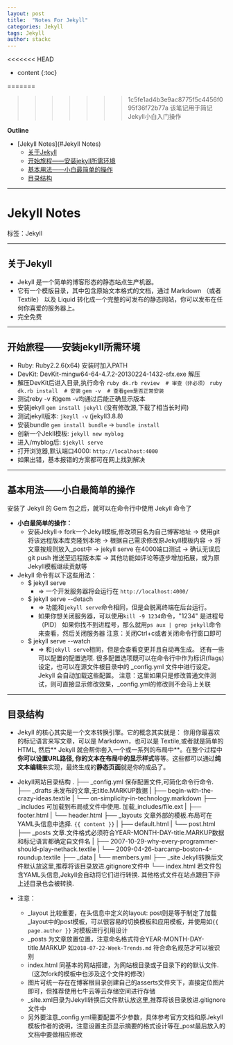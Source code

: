 ```yaml
---
layout: post
title:  "Notes For Jekyll"
categories: Jekyll
tags: Jekyll
author: stackc
---
```


<<<<<<< HEAD
* content
{:toc}

=======
>>>>>>> 1c5fe1ad4b3e9ac8775f5c4456f095f36f72b77a
>该笔记用于简记Jekyll小白入门操作




**Outline**

- [Jekyll Notes](#Jekyll Notes)
	- [关于Jekyll](#关于Jekyll)
	- [开始旅程——安装jekyll所需环境](#开始旅程——安装jekyll所需环境)
	- [基本用法——小白最简单的操作](#基本用法——小白最简单的操作)
	- [目录结构](#目录结构)
	



---

# Jekyll Notes

标签：Jekyll

---

## 关于Jekyll

- Jekyll 是一个简单的博客形态的静态站点生产机器。
- 它有一个模版目录，其中包含原始文本格式的文档，通过 Markdown （或者 Textile） 以及 Liquid 转化成一个完整的可发布的静态网站，你可以发布在任何你喜爱的服务器上。
- 完全免费

--- 

## 开始旅程——安装jekyll所需环境

- Ruby: Ruby2.2.6(x64) 安装时加入PATH
- DevKit: DevKit-mingw64-64-4.7.2-20130224-1432-sfx.exe 解压
- 解压DevKit后进入目录,执行命令
`ruby dk.rb review  # 审查（非必须）`
`ruby dk.rb install  # 安装`
`gem -v  # 查看gem是否正常安装`
- 测试reby -v 和gem -v均通过后能正确显示版本
- 安装jekyll `gem install jekyll` (没有修改源,下载了相当长时间)
- 测试jekyll版本: `jkeyll -v` (jekyll3.8.8)
- 安装bundle `gem install bundle` -> `bundle install`
- 创新一个Jekll模板: `jekyll new myblog`
- 进入/myblog后: `$jekyll serve`
- 打开浏览器,默认端口4000: `http://localhost:4000`
- 如果出错，基本报错的方案都可在网上找到解决

---

## 基本用法——小白最简单的操作

安装了 Jekyll 的 Gem 包之后，就可以在命令行中使用 Jekyll 命令了

- **小白最简单的操作：**
	- 安装Jekyll-> fork一个Jekyll模板,修改项目名为自己博客地址 -> 使用git将该远程版本库克隆到本地 -> 根据自己需求修改原Jekyll模板内容 -> 将文章按规则放入_post中 -> jekyll serve 在4000端口测试 -> 确认无误后git push 推送至远程版本库 -> 其他功能如评论等逐步增加拓展，或为原Jekyll模板继续贡献等
- Jekyll 命令有以下这些用法：
	- $ jekyll serve
		- => 一个开发服务器将会运行在 `http://localhost:4000/`
	- $ jekyll serve --detach
		- => 功能和`jekyll serve`命令相同，但是会脱离终端在后台运行。
   		- 如果你想关闭服务器，可以使用`kill -9 1234`命令，"1234" 是进程号（PID）
  		如果你找不到进程号，那么就用`ps aux | grep jekyll`命令来查看，然后关闭服务器
		注意：关闭Ctrl+c或者关闭命令行窗口即可
	- $ jekyll serve --watch
		- => 和`jekyll serve`相同，但是会查看变更并且自动再生成。
还有一些可以配置的配置选项. 很多配置选项既可以在命令行中作为标识(flags)设定，也可以在源文件根目录中的 _config.yml 文件中进行设定。Jekyll 会自动加载这些配置。
		注意：这里如果只是修改普通文件测试，则可直接显示修改效果，_config.yml的修改则不会马上关联

---

## 目录结构

- Jekyll 的核心其实是一个文本转换引擎。它的概念其实就是： 你用你最喜欢的标记语言来写文章，可以是 Markdown，也可以是 Textile,或者就是简单的 HTML, 然后** Jekyll 就会帮你套入一个或一系列的布局中**。在整个过程中**你可以设置URL路径, 你的文本在布局中的显示样式**等等。这些都可以通过**纯文本编辑**来实现，最终生成的**静态页面**就是你的成品了。
- Jekyll网站目录结构
.
├── _config.yml 保存配置文件,可简化命令行命令.
├── _drafts 未发布的文章,无title.MARKUP数据
|   ├── begin-with-the-crazy-ideas.textile 
|   └── on-simplicity-in-technology.markdown
├── _includes 可加载到布局或文件中使用. 加载_includes/file.ext
|   ├── footer.html
|   └── header.html
├── _layouts 文章外部的模板.布局可在YAML头信息中选择. `{{ content }}`
|   ├── default.html
|   └── post.html
├── _posts 文章.文件格式必须符合YEAR-MONTH-DAY-title.MARKUP数据和标记语言都确定自文件名
|   ├── 2007-10-29-why-every-programmer-should-play-nethack.textile
|   └── 2009-04-26-barcamp-boston-4-roundup.textile
├── _data
|   └── members.yml
├── _site Jekyll转换后文件默认放这里,推荐将该目录放进.gitignore文件中
└── index.html 若文件包含YAML头信息,Jekyll会自动将它们进行转换. 其他格式文件在站点跟目下非上述目录也会被转换.

- 注意：
	- _layout 比较重要，在头信息中定义的layout: post则是等于制定了加载_layout中的post模板，可以很容易的切换模板和应用模板，并使用如```{{ page.author }}``` 对模板进行引用设计
	- _posts 为文章放置位置，注意命名格式符合YEAR-MONTH-DAY-title.MARKUP 如`2018-07-22-Week-Trends.md` 符合命名规范才可以被识别
	- index.html 同基本的网站搭建，为网站根目录或子目录下的的默认文件.（这次fork的模板中也涉及这个文件的修改）
	- 图片可统一存在在博客根目录创建自己的asserts文件夹下，直接定位图片即可，但推荐使用七牛云等云存储空间进行存储
	- _site.xml目录为Jekyll转换后文件默认放这里,推荐将该目录放进.gitignore文件中
	- 另外要注意_config.yml需要配置不少参数，具体参考官方文档和原Jekyll模板作者的说明，注意设置主页显示摘要的格式设计等在_post最后放入的文档中要做相应修改
